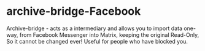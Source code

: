 # archive-bridge-Facebook
Archive-bridge - acts as a intermediary and allows you to import data one-way, from Facebook Messenger into Matrix, keeping the original Read-Only, So it cannot be changed ever! Useful for people who have blocked you.
